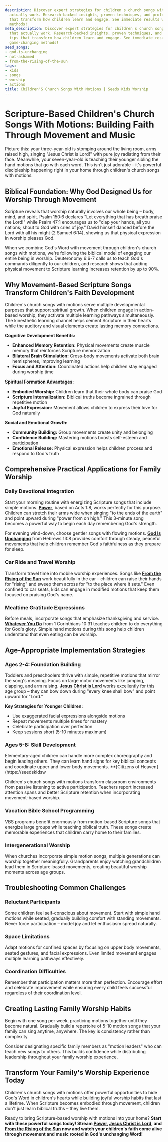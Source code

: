 ```yaml
---
description: Discover expert strategies for children s church songs with motions that
  actually work. Research-backed insights, proven techniques, and professional tips
  that transform how children learn and engage. See immediate results with these game-changing
  methods!
meta_description: Discover expert strategies for children s church songs with motions
  that actually work. Research-backed insights, proven techniques, and professional
  tips that transform how children learn and engage. See immediate results with these
  game-changing methods!
seed_songs:
- god-is-unchanging
- not-ashamed
- from-the-rising-of-the-sun
tags:
- kids
- songs
- worship
- actions
title: Children'S Church Songs With Motions | Seeds Kids Worship
---
```

# Scripture-Based Children's Church Songs With Motions: Building Faith Through Movement and Music

Picture this: your three-year-old is stomping around the living room, arms raised high, singing "Jesus Christ is Lord!" with pure joy radiating from their face. Meanwhile, your seven-year-old is teaching their younger sibling the hand motions that go with each word. This isn't just adorable – it's powerful discipleship happening right in your home through children's church songs with motions.

## Biblical Foundation: Why God Designed Us for Worship Through Movement

Scripture reveals that worship naturally involves our whole being – body, mind, and spirit. Psalm 150:6 declares "Let everything that has breath praise the Lord!" while Psalm 47:1 encourages us to "clap your hands, all you nations; shout to God with cries of joy." David himself danced before the Lord with all his might (2 Samuel 6:14), showing us that physical expression in worship pleases God.

When we combine God's Word with movement through children's church songs with motions, we're following the biblical model of engaging our entire being in worship. Deuteronomy 6:6-7 calls us to teach God's commands diligently to our children, and research shows that adding physical movement to Scripture learning increases retention by up to 90%.

## Why Movement-Based Scripture Songs Transform Children's Faith Development

Children's church songs with motions serve multiple developmental purposes that support spiritual growth. When children engage in action-based worship, they activate multiple learning pathways simultaneously. The kinesthetic learning channel helps cement Scripture in their hearts while the auditory and visual elements create lasting memory connections.

**Cognitive Development Benefits:**
- **Enhanced Memory Retention:** Physical movements create muscle memory that reinforces Scripture memorization
- **Bilateral Brain Stimulation:** Cross-body movements activate both brain hemispheres, improving learning
- **Focus and Attention:** Coordinated actions help children stay engaged during worship time

**Spiritual Formation Advantages:**
- **Embodied Worship:** Children learn that their whole body can praise God
- **Scripture Internalization:** Biblical truths become ingrained through repetitive motion
- **Joyful Expression:** Movement allows children to express their love for God naturally

**Social and Emotional Growth:**
- **Community Building:** Group movements create unity and belonging
- **Confidence Building:** Mastering motions boosts self-esteem and participation
- **Emotional Release:** Physical expression helps children process and respond to God's truth

## Comprehensive Practical Applications for Family Worship

### Daily Devotional Integration

Start your morning routine with energizing Scripture songs that include simple motions. **[Power](https://seedskidsworship.com/product/power-acts-18/)**, based on Acts 1:8, works perfectly for this purpose. Children can stretch their arms wide when singing "to the ends of the earth" and point upward during "power from on high." This 3-minute song becomes a powerful way to begin each day remembering God's strength.

For evening wind-down, choose gentler songs with flowing motions. **[God Is Unchanging](https://seedskidsworship.com/product/god-is-unchanging-hebrews-138/)** from Hebrews 13:8 provides comfort through steady, peaceful movements that help children remember God's faithfulness as they prepare for sleep.

### Car Ride and Travel Worship

Transform travel time into mobile worship experiences. Songs like **[From the Rising of the Sun](https://seedskidsworship.com/product/from-the-rising-of-the-sun-psalm-1133-5/)** work beautifully in the car – children can raise their hands for "rising" and sweep them across for "to the place where it sets." Even confined to car seats, kids can engage in modified motions that keep them focused on praising God's name.

### Mealtime Gratitude Expressions

Before meals, incorporate songs that emphasize thanksgiving and service. **[Whatever You Do](https://seedskidsworship.com/product/whatever-you-do-1-corinthians-1031/)** from 1 Corinthians 10:31 teaches children to do everything for God's glory. Simple hand motions during this song help children understand that even eating can be worship.

## Age-Appropriate Implementation Strategies

### Ages 2-4: Foundation Building

Toddlers and preschoolers thrive with simple, repetitive motions that mirror the song's meaning. Focus on large motor movements like jumping, clapping, and arm raising. **[Jesus Christ is Lord](https://seedskidsworship.com/product/jesus-christ-is-lord-philippians-29-11-4/)** works excellently for this age group – they can bow down during "every knee shall bow" and point upward for "Lord."

**Key Strategies for Younger Children:**
- Use exaggerated facial expressions alongside motions
- Repeat movements multiple times for mastery
- Celebrate participation over perfection
- Keep sessions short (5-10 minutes maximum)

### Ages 5-8: Skill Development

Elementary-aged children can handle more complex choreography and begin leading others. They can learn hand signs for key biblical concepts and coordinate upper and lower body movements. **[Citizens of Heaven](https://seedskidsw

Children's church songs with motions transform classroom environments from passive listening to active participation. Teachers report increased attention spans and better Scripture retention when incorporating movement-based worship.

### Vacation Bible School Programming

VBS programs benefit enormously from motion-based Scripture songs that energize large groups while teaching biblical truth. These songs create memorable experiences that children carry home to their families.

### Intergenerational Worship

When churches incorporate simple motion songs, multiple generations can worship together meaningfully. Grandparents enjoy watching grandchildren lead them in Scripture-based movements, creating beautiful worship moments across age groups.

## Troubleshooting Common Challenges

### Reluctant Participants

Some children feel self-conscious about movement. Start with simple hand motions while seated, gradually building comfort with standing movements. Never force participation – model joy and let enthusiasm spread naturally.

### Space Limitations

Adapt motions for confined spaces by focusing on upper body movements, seated gestures, and facial expressions. Even limited movement engages multiple learning pathways effectively.

### Coordination Difficulties

Remember that participation matters more than perfection. Encourage effort and celebrate improvement while ensuring every child feels successful regardless of their coordination level.

## Creating Lasting Family Worship Habits

Begin with one song per week, practicing motions together until they become natural. Gradually build a repertoire of 5-10 motion songs that your family can sing anytime, anywhere. The key is consistency rather than complexity.

Consider designating specific family members as "motion leaders" who can teach new songs to others. This builds confidence while distributing leadership throughout your family worship experience.

## Transform Your Family's Worship Experience Today

Children's church songs with motions offer powerful opportunities to hide God's Word in children's hearts while building joyful worship habits that last a lifetime. When Scripture becomes embodied through movement, children don't just learn biblical truths – they live them.

Ready to bring Scripture-based worship with motions into your home? **Start with these powerful songs today! Stream [Power](https://seedskidsworship.com/product/power-acts-18/), [Jesus Christ is Lord](https://seedskidsworship.com/product/jesus-christ-is-lord-philippians-29-11-4/), and [From the Rising of the Sun](https://seedskidsworship.com/product/from-the-rising-of-the-sun-psalm-1133-5/) now and watch your children's faith come alive through movement and music rooted in God's unchanging Word!**

<script type="application/ld+json">
{
  "@context": "https://schema.org",
  "@type": "Article",
  "headline": "Children S Church Songs With Motions",
  "author": {
    "@type": "Organization",
    "name": "Seeds Kids Worship"
  },
  "publisher": {
    "@type": "Organization",
    "name": "Seeds Kids Worship",
    "logo": {
      "@type": "ImageObject",
      "url": "https://seedskidsworship.com/logo.png"
    }
  },
  "datePublished": "2025-09-03T19:48:55.161234",
  "dateModified": "2025-09-03T19:48:55.161259",
  "description": "Discover expert strategies for children s church songs with motions that actually work. Research-backed insights, proven techniques, and professional tips that ",
  "mainEntityOfPage": {
    "@type": "WebPage",
    "@id": "https://seedskidsworship.com/activities/children-s-church-songs-with-motions/"
  }
}
</script>

<script type="application/ld+json">
{
  "@context": "https://schema.org",
  "@type": "Product",
  "name": "God Is Unchanging",
  "description": "Comforting song about God's unchanging nature from Hebrews 13:8",
  "url": "https://seedskidsworship.com/product/god-is-unchanging-hebrews-138/",
  "brand": {
    "@type": "Brand",
    "name": "Seeds Kids Worship"
  },
  "category": "Children's Christian Music",
  "album": "The Character of God"
}
</script>

<script type="application/ld+json">
{
  "@context": "https://schema.org",
  "@type": "Product",
  "name": "Not Ashamed",
  "description": "Scripture song based on the first commandment (Exodus 20:1\u20133) that calls children to worship the one true God above all idols.",
  "url": "https://seedskidsworship.com/product/not-ashamed-romans-116-17/",
  "brand": {
    "@type": "Brand",
    "name": "Seeds Kids Worship"
  },
  "category": "Children's Christian Music",
  "album": "Power"
}
</script>

<script type="application/ld+json">
{
  "@context": "https://schema.org",
  "@type": "Product",
